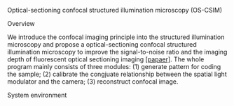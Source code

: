 Optical-sectioning confocal structured illumination microscopy (OS-CSIM)

Overview

We introduce the confocal imaging principle into the structured illumination microscopy and propose a optical-sectioning confocal structured illumination microscopy to improve the signal-to-noise ratio and the imaging depth of fluorescent optical sectioning imaging [[papaer]](https://opg.optica.org/oe/fulltext.cfm?uri=oe-32-18-32550&id=554913). The whole program mainly consists of three modules: (1) generate pattern for coding the sample; (2) calibrate the congjuate relationship between the spatial light modulator and the camera; (3) reconstruct confocal image.

System environment

